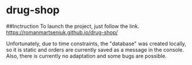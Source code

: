 # drug-shop

##Inctruction
To launch the project, just follow the link. https://romanmartseniuk.github.io/drug-shop/

Unfortunately, due to time constraints, the "database" was created locally, so it is static and orders are currently saved as a message in the console. Also, there is currently no adaptation and some bugs are possible.
